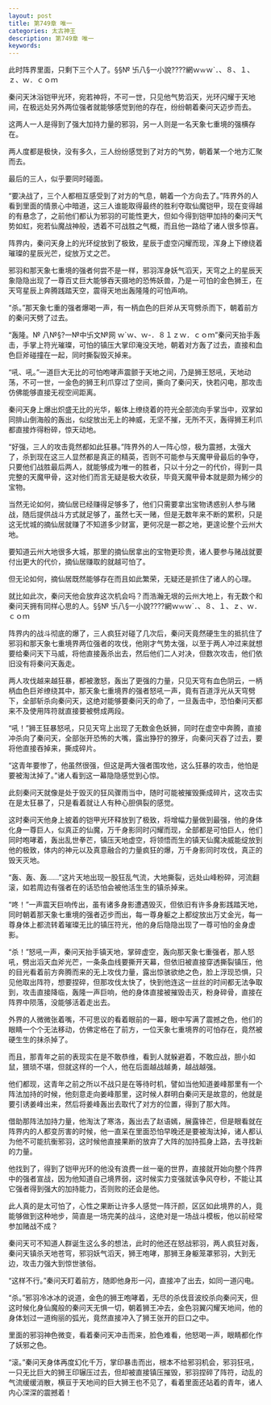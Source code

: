 ```yaml
---
layout: post
title: 第749章 唯一
categories: 太古神王
description: 第749章 唯一
keywords:
---
```


此时阵界里面，只剩下三个人了。§§№ 卐八§一小說????網ｗ`ｗ`ｗ`．、８、１、ｚ、ｗ．ｃｏｍ

秦问天沐浴铠甲光环，宛若神将，不可一世，只见他气势滔天，光环闪耀于天地间，在极远处另外两位强者就能够感觉到他的存在，纷纷朝着秦问天迈步而去。

这两人一人是得到了强大加持力量的邪羽，另一人则是一名天象七重境的强横存在。

两人度都是极快，没有多久，三人纷纷感觉到了对方的气势，朝着某一个地方汇聚而去。

最后的三人，似乎要同时碰面。

“要决战了，三个人都相互感受到了对方的气息，朝着一个方向去了。”阵界外的人看到里面的情景心中暗道，这三人谁能取得最终的胜利夺取仙魔铠甲，现在变得越的有悬念了，之前他们都认为邪羽的可能性更大，但如今得到铠甲加持的秦问天气势如虹，宛若仙魔战神般，透着不可战胜之气概，而且他一路给了诸人很多惊喜。

阵界内，秦问天身上的光环绽放到了极致，星辰于虚空闪耀而现，浑身上下缭绕着璀璨的星辰光芒，绽放万丈之芒。

邪羽和那天象七重境的强者何尝不是一样，邪羽浑身妖气滔天，天穹之上的星辰天象隐隐出现了一尊百丈巨大能够吞天摄地的恐怖妖兽，乃是一可怕的金色狮王，在天穹星辰上奔腾践踏天空，震得天地出轰隆隆的可怕声响。

“杀。”那天象七重的强者爆喝一声，有一柄血色的巨斧从天穹劈杀而下，朝着前方的秦问天劈了过去。

“轰隆。№  八№§?一№中卐文№网  ｗ`ｗ、ｗ-．８１ｚｗ．ｃｏｍ”秦问天抬手轰击，手掌上符光璀璨，可怕的镇压大掌印淹没天地，朝着对方轰了过去，直接和血色巨斧碰撞在一起，同时撕裂毁灭掉来。

“吼、吼。”一道巨大无比的可怕咆哮声震颤于天地之间，乃是狮王怒吼，天地动荡，不可一世，一金色的狮王利爪穿过了空间，撕向了秦问天，快若闪电，那攻击仿佛能够直接无视空间距离。

秦问天身上爆出炽盛无比的光华，躯体上缭绕着的符光全部流向手掌当中，双掌如同排山倒海般的轰出，似绽放出无上的神威，无坚不摧，无所不灭，轰得狮王利爪都直接炸得粉碎，惊天动地。

“好强，三人的攻击竟然都如此狂暴。”阵界外的人一阵心惊，极为震撼，太强大了，杀到现在这三人显然都是真正的精英，否则不可能参与天魔甲骨最后的争夺，只要他们战胜最后两人，就能够成为唯一的胜者，只以十分之一的代价，得到一具完整的天魔甲骨，这对他们而言无疑是极大收获，毕竟天魔甲骨本就是颇为稀少的宝物。

当然无论如何，摘仙居已经赚得足够多了，他们只需要拿出宝物诱惑别人参与赌战，随后提供战斗方式就足够了，虽然七天一赌，但是无数年来不断的累积，只是这无忧城的摘仙居就赚了不知道多少财富，更何况是一郡之地，更遑论整个云州大地。

要知道云州大地很多大城，那里的摘仙居拿出的宝物更珍贵，诸人要参与赌战就要付出更大的代价，摘仙居赚取的就越可怕了。

但无论如何，摘仙居既然能够存在而且如此繁荣，无疑还是抓住了诸人的心理。

就比如此次，秦问天他会放弃这次机会吗？而浩瀚无垠的云州大地上，有无数个和秦问天拥有同样心思的人。§§№ 卐八§一小說????網ｗ`ｗ`ｗ`．、８、１、ｚ、ｗ．ｃｏｍ

阵界内的战斗彻底的爆了，三人疯狂对碰了几次后，秦问天竟然硬生生的抵抗住了邪羽和那天象七重境界两位强者的攻伐，他刚才气势太强，以至于两人冲过来就想要给秦问天下马威，将他直接轰杀出去，然后他们二人对决，但数次攻击，他们依旧没有将秦问天轰走。

两人攻伐越来越狂暴，都被激怒，轰出了更强的力量，只见天穹有血色阴云，一柄柄血色巨斧缭绕其中，那天象七重境界的强者怒吼一声，竟有百道浮光从天穹劈下，全部斩杀向秦问天，这绝对能够要秦问天的命了，一旦轰击中，恐怕秦问天都来不及使用阵符就直接要被劈成两段。

“吼！”狮王狂暴怒吼，只见天穹上出现了无数金色妖狮，同时在虚空中奔腾，直接冲杀向了秦问天，全部张开恐怖的大嘴，露出狰狞的獠牙，向秦问天吞了过去，要将他直接吞掉来，撕成碎片。

“这青年要惨了，他虽然很强，但这是两大强者围攻他，这么狂暴的攻击，他怕是要被淘汰掉了。”诸人看到这一幕隐隐感觉到心惊。

此刻秦问天就像是处于毁灭的狂风骤雨当中，随时可能被摧毁撕成碎片，这攻击实在是太狂暴了，只是看着就让人有种心胆俱裂的感觉。

这时秦问天他身上披着的铠甲光环释放到了极致，将增幅力量做到最强，他的身体化身一尊巨人，似真正的仙魔，万千身影同时闪耀而现，全部都是可怕巨人，他们同时咆哮着，轰出乱世拳芒，镇压天地虚空，将领悟而生的镇天仙魔决威能绽放到他的极致，体内的神元以及真意融合的力量疯狂的爆，万千身影同时攻伐，真正的毁天灭地。

“轰、轰、轰……”这片天地出现一股狂乱气流，大地撕裂，远处山峰粉碎，河流翻滚，如若周边有强者在的话恐怕会被他活生生的镇杀掉来。

“咚！”一声震天巨响传出，虽有诸多身影遭遇毁灭，但依旧有许多身影践踏天地，同时朝着那天象七重境的强者迈步而出，每一尊身躯之上都绽放出万丈金光，每一尊身体上都流转着璀璨无比的镇压符光，他的身后隐隐出现了一尊可怕的金身虚影。

“杀！”怒吼一声，秦问天抬手镇天地，掌碎虚空，轰向那天象七重强者，那人怒吼，劈出滔天血斧光芒，一条条血线要撕开天幕，但依旧被直接穿透撕裂镇压，他的目光看着前方奔腾而来的无上攻伐力量，露出惊骇欲绝之色，脸上浮现恐惧，只见他取出阵符，想要捏碎，但那攻伐太快了，快到他连这一丝丝的时间都无法争取到，攻击直接降临，轰隆一声巨响，他的身体直接被摧毁击灭，粉身碎骨，直接在阵界中陨落，没能够活着走出去。

外界的人微微张着嘴，不可思议的看着眼前的一幕，眼中写满了震撼之色，他们的眼睛一个个无法移动，仿佛定格在了前方，一位天象七重境界的可怕存在，竟然被硬生生的抹杀掉了。

而且，那青年之前的表现实在是不敢恭维，看到人就躲避着，不敢应战，胆小如鼠，猥琐不堪，但就这样的一个人，他在后面越战越勇，越战越强。

他们都现，这青年之前之所以不战只是在等待时机，譬如当他知道姜峰那里有一个阵法加持的时候，他刻意走向姜峰那里，这时候人群明白秦问天是故意的，他就是要引诱姜峰出来，然后将姜峰轰出去取代了对方的位置，得到了那大阵。

借助那阵法加持力量，他淘汰了寒洛，轰出去了赵语嫣，展露锋芒，但是眼看就在阵界内的人都变厉害的时候，他一直呆在里面恐怕早晚还是要被淘汰掉，诸人都认为他不可能抗衡邪羽，这时候他直接果断的放弃了大阵的加持孤身上路，去寻找新的力量。

他找到了，得到了铠甲光环的他没有浪费一丝一毫的世界，直接就开始向整个阵界中的强者宣战，因为他知道自己境界弱，这时候实力变强就该争风夺秒，不能让其它强者得到强大的加持能力，否则败的还会是他。

此人真的是太可怕了，心性之果断让许多人感觉一阵汗颜，区区如此境界的人，竟能够做到这种地步，简直是一场完美的战斗，这绝对是一场战斗模板，他以前经常参加赌战不成？

秦问天可不知道人群诞生这么多的想法，此时的他还在怒战邪羽，两人疯狂对轰，秦问天镇杀天地苍穹，邪羽妖气滔天，狮王咆哮，那狮王身躯笼罩邪羽，大到无边，攻击力强大到惊世骇俗。

“这样不行。”秦问天盯着前方，随即他身形一闪，直接冲了出去，如同一道闪电。

“杀。”邪羽冷冰冰的说道，金色的狮王咆哮着，无尽的杀伐音波绞杀向秦问天，但这时候化身仙魔般的秦问天无惧一切，朝着狮王冲去，金色羽翼闪耀天地间，他的身体划过一道绚丽的弧光，竟然直接冲入了狮王张开的巨口之中。

里面的邪羽神色微变，看着秦问天冲击而来，脸色难看，他怒喝一声，眼睛都化作了妖邪之色。

“滚。”秦问天身体再度幻化千万，掌印暴击而出，根本不给邪羽机会，邪羽狂吼，一只无比巨大的狮王印辗压过去，但却被直接镇压摧毁，邪羽捏碎了阵符，动乱的气流缓缓消散，横亘于天地间的巨大狮王也不见了，看着里面还站着的青年，诸人内心深深的震撼着！

